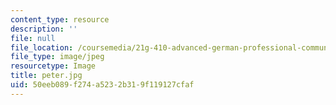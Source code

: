 ```yaml
---
content_type: resource
description: ''
file: null
file_location: /coursemedia/21g-410-advanced-german-professional-communication-spring-2017/50eeb089f274a5232b319f119127cfaf_peter.jpg
file_type: image/jpeg
resourcetype: Image
title: peter.jpg
uid: 50eeb089-f274-a523-2b31-9f119127cfaf
---
```

